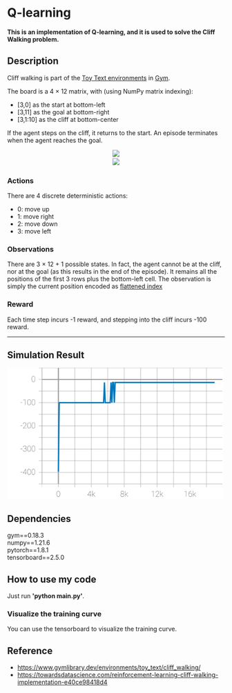 # Q-learning
**This is an implementation of Q-learning, and it is used to solve the Cliff Walking problem.**

## Description

Cliff walking is part of the [Toy Text environments](https://www.gymlibrary.dev/environments/toy_text/) in [Gym](https://www.gymlibrary.dev/).

The board is a 4 $\times$ 12 matrix, with (using NumPy matrix indexing):
* [3,0] as the start at bottom-left
* [3,11] as the goal at bottom-right
* [3,1:10] as the cliff at bottom-center

If the agent steps on the cliff, it returns to the start. An episode terminates when the agent reaches the goal.

<div align=center><img src="https://www.gymlibrary.dev/_images/cliff_walking.gif"></div>  
<div align=center><img src="https://miro.medium.com/max/1100/1*52MwrYKyzQXuKZ88rqu70A.webp"></div>  


### Actions
There are 4 discrete deterministic actions:
* 0: move up
* 1: move right
* 2: move down
* 3: move left

### Observations
There are 3 $\times$ 12 + 1 possible states. In fact, the agent cannot be at the cliff, nor at the goal (as this results in the end of the episode). It remains all the positions of the first 3 rows plus the bottom-left cell. The observation is simply the current position encoded as [flattened index](https://numpy.org/doc/stable/reference/generated/numpy.unravel_index.html)

### Reward
Each time step incurs -1 reward, and stepping into the cliff incurs -100 reward.

---
## Simulation Result
<img src="https://github.com/lukas0516/RL_PyTorch/blob/main/1.%20Q-learning%20%26%20SARSA/result.svg" width=500/>

## Dependencies
gym==0.18.3  
numpy==1.21.6  
pytorch==1.8.1  
tensorboard==2.5.0

## How to use my code
Just run **'python main.py'**.   
### Visualize the training curve
You can use the tensorboard to visualize the training curve. 

## Reference
* https://www.gymlibrary.dev/environments/toy_text/cliff_walking/
* https://towardsdatascience.com/reinforcement-learning-cliff-walking-implementation-e40ce98418d4
